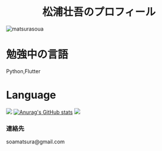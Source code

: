 <h1 align="center">松浦壮吾のプロフィール</h1>
<p align="left"> <img src="https://komarev.com/ghpvc/?username=matsurasoua&label=Profile%20views&color=0e75b6&style=flat" alt="matsurasoua" /> </p>

# 勉強中の言語 
Python,Flutter
# Language
<img src='https://github-readme-stats.vercel.app/api/top-langs/?username=matsurasoua&layout=compact&theme=shadow_green'></img>
[![Anurag's GitHub stats](https://github-readme-stats.vercel.app/api?username=matsurasoua)](https://github.com/anuraghazra/github-readme-stats&theme=shadow_green)
![](https://github-profile-summary-cards.vercel.app/api/cards/profile-details?username=matsurasoua&theme=shadow_green)

<h3>連絡先</h3>
soamatsura@gmail.com
